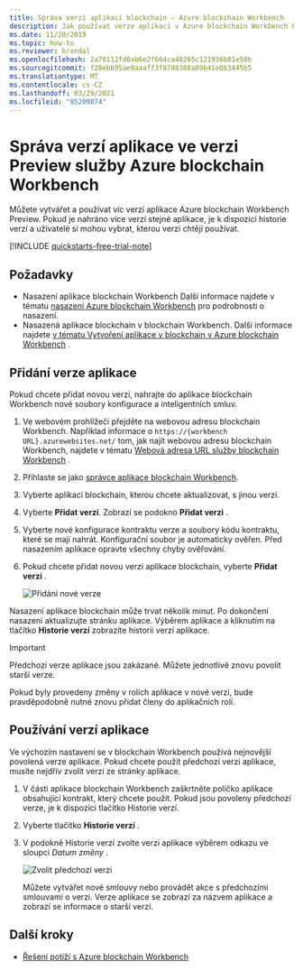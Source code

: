 ```yaml
---
title: Správa verzí aplikací blockchain – Azure blockchain Workbench
description: Jak používat verze aplikací v Azure blockchain Workbench Preview.
ms.date: 11/20/2019
ms.topic: how-to
ms.reviewer: brendal
ms.openlocfilehash: 2a70112fd0ab6e2f664ca48265c121936b01e58b
ms.sourcegitcommit: f28ebb95ae9aaaff3f87d8388a09b41e0b3445b5
ms.translationtype: MT
ms.contentlocale: cs-CZ
ms.lasthandoff: 03/29/2021
ms.locfileid: "85209874"
---
```

# <a name="azure-blockchain-workbench-preview-application-versioning"></a>Správa verzí aplikace ve verzi Preview služby Azure blockchain Workbench

Můžete vytvářet a používat víc verzí aplikace Azure blockchain Workbench Preview. Pokud je nahráno více verzí stejné aplikace, je k dispozici historie verzí a uživatelé si mohou vybrat, kterou verzi chtějí používat.

[!INCLUDE [quickstarts-free-trial-note](../../../includes/quickstarts-free-trial-note.md)]

## <a name="prerequisites"></a>Požadavky

* Nasazení aplikace blockchain Workbench Další informace najdete v tématu [nasazení Azure blockchain Workbench](deploy.md) pro podrobnosti o nasazení.
* Nasazená aplikace blockchain v blockchain Workbench. Další informace najdete [v tématu Vytvoření aplikace v blockchain v Azure blockchain Workbench](create-app.md) .

## <a name="add-an-app-version"></a>Přidání verze aplikace

Pokud chcete přidat novou verzi, nahrajte do aplikace blockchain Workbench nové soubory konfigurace a inteligentních smluv.

1. Ve webovém prohlížeči přejděte na webovou adresu blockchain Workbench. Například informace o `https://{workbench URL}.azurewebsites.net/` tom, jak najít webovou adresu blockchain Workbench, najdete v tématu [Webová adresa URL služby blockchain Workbench](deploy.md#blockchain-workbench-web-url) .
2. Přihlaste se jako [správce aplikace blockchain Workbench](manage-users.md#manage-blockchain-workbench-administrators).
3. Vyberte aplikaci blockchain, kterou chcete aktualizovat, s jinou verzí.
4. Vyberte **Přidat verzi**. Zobrazí se podokno **Přidat verzi** .
5. Vyberte nové konfigurace kontraktu verze a soubory kódu kontraktu, které se mají nahrát. Konfigurační soubor je automaticky ověřen. Před nasazením aplikace opravte všechny chyby ověřování.
6. Pokud chcete přidat novou verzi aplikace blockchain, vyberte **Přidat verzi** .

    ![Přidání nové verze](media/version-app/add-version.png)

Nasazení aplikace blockchain může trvat několik minut. Po dokončení nasazení aktualizujte stránku aplikace. Výběrem aplikace a kliknutím na tlačítko **Historie verzí** zobrazíte historii verzí aplikace.

> [!IMPORTANT]
> Předchozí verze aplikace jsou zakázané. Můžete jednotlivě znovu povolit starší verze.
>
> Pokud byly provedeny změny v rolích aplikace v nové verzi, bude pravděpodobně nutné znovu přidat členy do aplikačních rolí.

## <a name="using-app-versions"></a>Používání verzí aplikace

Ve výchozím nastavení se v blockchain Workbench používá nejnovější povolená verze aplikace. Pokud chcete použít předchozí verzi aplikace, musíte nejdřív zvolit verzi ze stránky aplikace.

1. V části aplikace blockchain Workbench zaškrtněte políčko aplikace obsahující kontrakt, který chcete použít. Pokud jsou povoleny předchozí verze, je k dispozici tlačítko Historie verzí.
2. Vyberte tlačítko **Historie verzí** .
3. V podokně Historie verzí zvolte verzi aplikace výběrem odkazu ve sloupci *Datum změny* .

    ![Zvolit předchozí verzi](media/version-app/use-version.png)

    Můžete vytvářet nové smlouvy nebo provádět akce s předchozími smlouvami o verzi. Verze aplikace se zobrazí za názvem aplikace a zobrazí se informace o starší verzi.

## <a name="next-steps"></a>Další kroky

* [Řešení potíží s Azure blockchain Workbench](troubleshooting.md)
